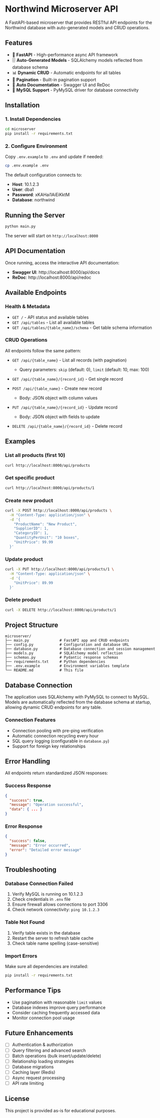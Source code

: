# Northwind Microserver API

A FastAPI-based microserver that provides RESTful API endpoints for the Northwind database with auto-generated models and CRUD operations.

## Features

- 🚀 **FastAPI** - High-performance async API framework
- 🗄️ **Auto-Generated Models** - SQLAlchemy models reflected from database schema
- 📊 **Dynamic CRUD** - Automatic endpoints for all tables
- 🔄 **Pagination** - Built-in pagination support
- 📖 **Auto Documentation** - Swagger UI and ReDoc
- 🔌 **MySQL Support** - PyMySQL driver for database connectivity

## Installation

### 1. Install Dependencies

```bash
cd microserver
pip install -r requirements.txt
```

### 2. Configure Environment

Copy `.env.example` to `.env` and update if needed:

```bash
cp .env.example .env
```

The default configuration connects to:
- **Host**: 10.1.2.3
- **User**: dba1
- **Password**: xKAHai1AiEiKktM
- **Database**: northwind

## Running the Server

```bash
python main.py
```

The server will start on `http://localhost:8000`

## API Documentation

Once running, access the interactive API documentation:

- **Swagger UI**: http://localhost:8000/api/docs
- **ReDoc**: http://localhost:8000/api/redoc

## Available Endpoints

### Health & Metadata

- `GET /` - API status and available tables
- `GET /api/tables` - List all available tables
- `GET /api/tables/{table_name}/schema` - Get table schema information

### CRUD Operations

All endpoints follow the same pattern:

- `GET /api/{table_name}` - List all records (with pagination)
  - Query parameters: `skip` (default: 0), `limit` (default: 10, max: 100)
  
- `GET /api/{table_name}/{record_id}` - Get single record
  
- `POST /api/{table_name}` - Create new record
  - Body: JSON object with column values
  
- `PUT /api/{table_name}/{record_id}` - Update record
  - Body: JSON object with fields to update
  
- `DELETE /api/{table_name}/{record_id}` - Delete record

## Examples

### List all products (first 10)

```bash
curl http://localhost:8000/api/products
```

### Get specific product

```bash
curl http://localhost:8000/api/products/1
```

### Create new product

```bash
curl -X POST http://localhost:8000/api/products \
  -H "Content-Type: application/json" \
  -d '{
    "ProductName": "New Product",
    "SupplierID": 1,
    "CategoryID": 1,
    "QuantityPerUnit": "10 boxes",
    "UnitPrice": 99.99
  }'
```

### Update product

```bash
curl -X PUT http://localhost:8000/api/products/1 \
  -H "Content-Type: application/json" \
  -d '{
    "UnitPrice": 89.99
  }'
```

### Delete product

```bash
curl -X DELETE http://localhost:8000/api/products/1
```

## Project Structure

```
microserver/
├── main.py              # FastAPI app and CRUD endpoints
├── config.py            # Configuration and database URL
├── database.py          # Database connection and session management
├── models.py            # SQLAlchemy model reflection
├── schemas.py           # Pydantic response schemas
├── requirements.txt     # Python dependencies
├── .env.example         # Environment variables template
└── README.md            # This file
```

## Database Connection

The application uses SQLAlchemy with PyMySQL to connect to MySQL. Models are automatically reflected from the database schema at startup, allowing dynamic CRUD endpoints for any table.

### Connection Features

- Connection pooling with pre-ping verification
- Automatic connection recycling every hour
- SQL query logging (configurable in `database.py`)
- Support for foreign key relationships

## Error Handling

All endpoints return standardized JSON responses:

### Success Response

```json
{
  "success": true,
  "message": "Operation successful",
  "data": { ... }
}
```

### Error Response

```json
{
  "success": false,
  "message": "Error occurred",
  "error": "Detailed error message"
}
```

## Troubleshooting

### Database Connection Failed

1. Verify MySQL is running on 10.1.2.3
2. Check credentials in `.env` file
3. Ensure firewall allows connections to port 3306
4. Check network connectivity: `ping 10.1.2.3`

### Table Not Found

1. Verify table exists in the database
2. Restart the server to refresh table cache
3. Check table name spelling (case-sensitive)

### Import Errors

Make sure all dependencies are installed:
```bash
pip install -r requirements.txt
```

## Performance Tips

- Use pagination with reasonable `limit` values
- Database indexes improve query performance
- Consider caching frequently accessed data
- Monitor connection pool usage

## Future Enhancements

- [ ] Authentication & authorization
- [ ] Query filtering and advanced search
- [ ] Batch operations (bulk insert/update/delete)
- [ ] Relationship loading strategies
- [ ] Database migrations
- [ ] Caching layer (Redis)
- [ ] Async request processing
- [ ] API rate limiting

## License

This project is provided as-is for educational purposes.